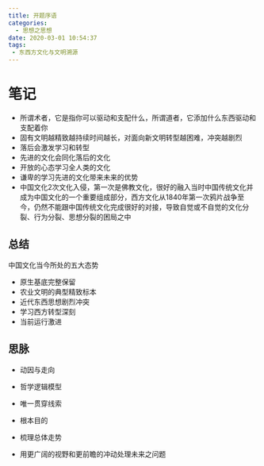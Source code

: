 ```yaml
---
title: 开题序语
categories:
  - 思想之思想
date: 2020-03-01 10:54:37
tags:
 - 东西方文化与文明溯源
---
```

# 笔记
- 所谓术者，它是指你可以驱动和支配什么，所谓道者，它添加什么东西驱动和支配着你
- 固有文明越精致越持续时间越长，对面向新文明转型越困难，冲突越剧烈
- 落后会激发学习和转型
- 先进的文化会同化落后的文化
- 开放的心态学习全人类的文化
- 谦卑的学习先进的文化带来未来的优势
- 中国文化2次文化入侵，第一次是佛教文化，很好的融入当时中国传统文化并成为中国文化的一个重要组成部分，西方文化从1840年第一次鸦片战争至今，仍然不能跟中国传统文化完成很好的对接，导致自觉或不自觉的文化分裂、行为分裂、思想分裂的困局之中

## 总结
中国文化当今所处的五大态势
- 原生基底完整保留
- 农业文明的典型精致标本
- 近代东西思想剧烈冲突
- 学习西方转型深刻
- 当前运行激进

## 思脉
- 动因与走向
- 哲学逻辑模型
- 唯一贯穿线索
- 根本目的
- 梳理总体走势 

- 用更广阔的视野和更前瞻的冲动处理未来之问题